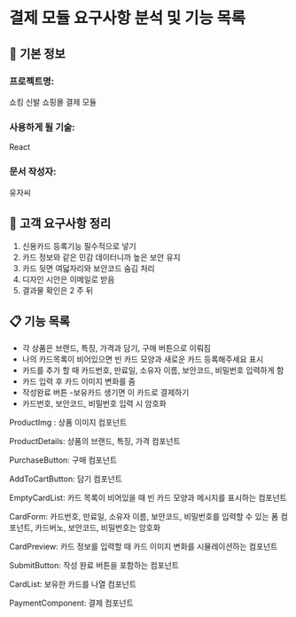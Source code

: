 # 결제 모듈 요구사항 분석 및 기능 목록

## 📌 기본 정보
### 프로젝트명:
쇼킹 신발 쇼핑몰 결제 모듈

### 사용하게 될 기술:
React

### 문서 작성자:
유자씨

## 📝 고객 요구사항 정리
  1. 신용카드 등록기능 필수적으로 넣기
  2. 카드 정보와 같은 민감 데이터니까 높은 보안 유지
  3. 카드 뒷면 여덟자리와 보안코드 숨김 처리
  4. 디자인 시안은 이메일로 받음
  5. 결과물 확인은 2 주 뒤

## 📋 기능 목록

- 각 상품은 브랜드, 특징, 가격과 담기, 구매 버튼으로 이뤄짐
- 나의 카드목록이 비어있으면 빈 카드 모양과 새로운 카드 등록해주세요 표시
- 카드를 추가 할 때 카드번호, 만료일, 소유자 이름, 보안코드, 비밀번호 입력하게 함
- 카드 입력 후 카드 이미지 변화를 줌
- 작성완료 버튼 -보유카드 생기면 이 카드로 결제하기
- 카드번호, 보안코드, 비밀번호 입력 시 암호화

ProductImg : 상품 이미지 컴포넌트

ProductDetails: 상품의 브랜드, 특징, 가격 컴포넌트

PurchaseButton: 구매 컴포넌트

AddToCartButton: 담기 컴포넌트

EmptyCardList: 카드 목록이 비어있을 때 빈 카드 모양과 메시지를 표시하는 컴포넌트

CardForm: 카드번호, 만료일, 소유자 이름, 보안코드, 비밀번호를 입력할 수 있는 폼 컴포넌트, 카드버노, 보안코드, 비밀번호는 암호화

CardPreview: 카드 정보를 입력할 때 카드 이미지 변화를 시뮬레이션하는 컴포넌트

SubmitButton: 작성 완료 버튼을 포함하는 컴포넌트

CardList: 보유한 카드를 나열 컴포넌트

PaymentComponent: 결제 컴포넌트
